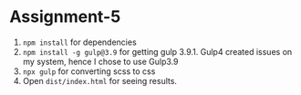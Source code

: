 # Assignment-5

1. `npm install` for dependencies
2. `npm install -g gulp@3.9` for getting gulp 3.9.1. Gulp4 created issues on my system, hence I chose to use Gulp3.9
3. `npx gulp` for converting scss to css
4.  Open `dist/index.html` for seeing results.
 
